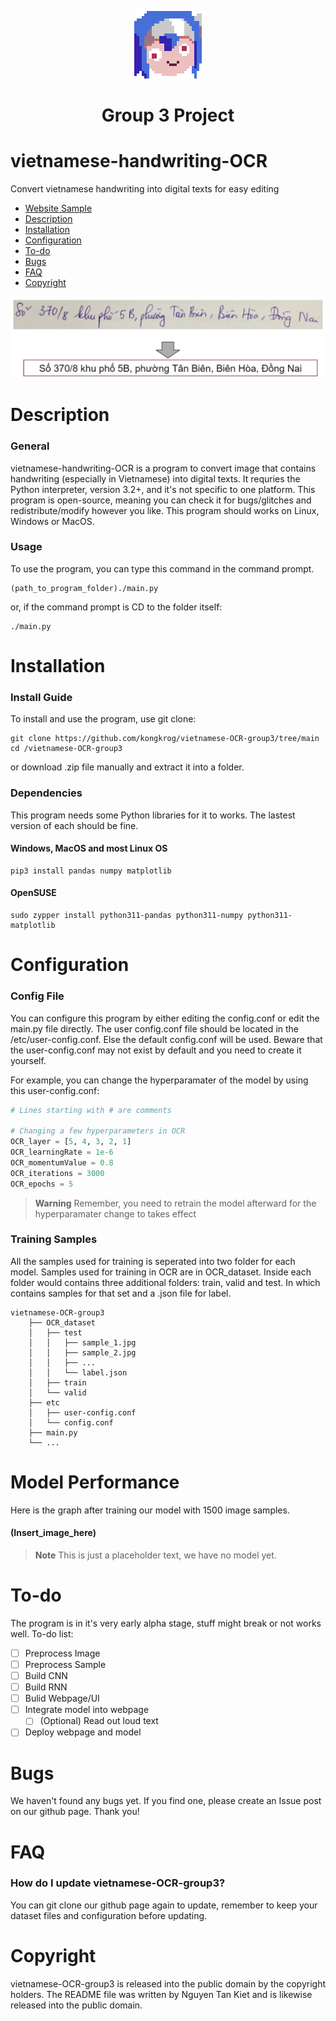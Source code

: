 <p align="center">
    <img src="https://github.com/kongkrog/vietnamese-OCR-group3/blob/main/imgs/groupIcon.webp">
</p>

<h1 align="center"> Group 3 Project </h1>

# vietnamese-handwriting-OCR
Convert vietnamese handwriting into digital texts for easy editing

* [Website Sample](https://githack.com/kongkrog/vietnamese-OCR-group3/blob/main/web_files/resetPwdPage.html)
* [Description](#description)
* [Installation](#installation)
* [Configuration](#configuration)
* [To-do](#to-do)
* [Bugs](#bugs)
* [FAQ](#faq)
* [Copyright](#copyright)

<p align="center">
    <img src="https://github.com/kongkrog/vietnamese-OCR-group3/blob/main/imgs/coverImage.png">
</p> 

# Description

### General
vietnamese-handwriting-OCR is a program to convert image that contains handwriting (especially in Vietnamese) into digital texts. It requries the Python interpreter, version 3.2+, and it's not specific to one platform. This program is open-source, meaning you can check it for bugs/glitches and redistribute/modify however you like. This program should works on Linux, Windows or MacOS.

### Usage
To use the program, you can type this command in the command prompt.
```
(path_to_program_folder)./main.py
```
or, if the command prompt is CD to the folder itself:
```
./main.py
```

# Installation

### Install Guide
To install and use the program, use git clone:
```
git clone https://github.com/kongkrog/vietnamese-OCR-group3/tree/main
cd /vietnamese-OCR-group3
```
or download .zip file manually and extract it into a folder.

### Dependencies

This program needs some Python libraries for it to works. The lastest version of each should be fine.
#### Windows, MacOS and most Linux OS
```
pip3 install pandas numpy matplotlib
```

#### OpenSUSE
```
sudo zypper install python311-pandas python311-numpy python311-matplotlib
```

# Configuration

### Config File
You can configure this program by either editing the config.conf or edit the main.py file directly.
The user config.conf file should be located in the /etc/user-config.conf. Else the default config.conf
will be used. Beware that the user-config.conf may not exist by default and you need to create it yourself.

For example, you can change the hyperparamater of the model by using this user-config.conf:
```python
# Lines starting with # are comments

# Changing a few hyperparameters in OCR
OCR_layer = [5, 4, 3, 2, 1]
OCR_learningRate = 1e-6
OCR_momentumValue = 0.8
OCR_iterations = 3000
OCR_epochs = 5
```
> **Warning**
> Remember, you need to retrain the model afterward for the hyperparamater change to takes effect

### Training Samples
All the samples used for training is seperated into two folder for each model.
Samples used for training in OCR are in OCR_dataset.
Inside each folder would contains three additional folders: train, valid and test. In which contains samples for that set and a .json file for label.

```
vietnamese-OCR-group3
    ├── OCR_dataset
    │   ├── test
    │   │   ├── sample_1.jpg
    │   │   ├── sample_2.jpg
    │   │   ├── ...
    │   │   └── label.json
    │   ├── train
    │   └── valid
    ├── etc
    │   ├── user-config.conf
    │   └── config.conf
    ├── main.py
    └── ...
```

# Model Performance
Here is the graph after training our model with 1500 image samples.

#### (Insert_image_here)
> **Note**
> This is just a placeholder text, we have no model yet.

# To-do
The program is in it's very early alpha stage, stuff might break or not works well.
To-do list:
- [ ] Preprocess Image
- [ ] Preprocess Sample
- [ ] Build CNN
- [ ] Build RNN
- [ ] Bulid Webpage/UI
- [ ] Integrate model into webpage
   - [ ] (Optional) Read out loud text
- [ ] Deploy webpage and model

# Bugs
We haven't found any bugs yet. If you find one, please create an Issue post on our github page. Thank you!

# FAQ
### How do I update vietnamese-OCR-group3?
You can git clone our github page again to update, remember to keep your dataset files and configuration before updating.

# Copyright
vietnamese-OCR-group3 is released into the public domain by the copyright holders.
The README file was written by Nguyen Tan Kiet and is likewise released into the public domain.
